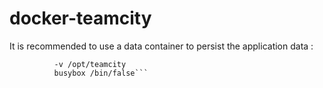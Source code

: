 docker-teamcity
=======================

It is recommended to use a data container to persist the application data : 
```docker run --name teamcity-data \
		  -v /opt/teamcity
		  busybox /bin/false```
